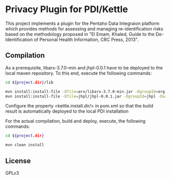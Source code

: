Privacy Plugin for PDI/Kettle
====

This project implements a plugin for the Pentaho Data Integraion platform which provides methods for assessing and managing re-identification risks based on the methodology proposed in "El Emam, Khaled, Guide to the De-Identification of Personal Health Information, CRC Press, 2013".

Compilation
------
As a prerequisite, libarx-3.7.0-min and jhpl-0.0.1 have to be deployed to the local maven repository. To this end, execute the following commands:

```bash
cd ${project.dir}/lib
```

```bash	
mvn install:install-file -Dfile=arx/libarx-3.7.0-min.jar -DgroupId=org.deidentifier.arx -DartifactId=libarx-min -Dversion=3.7.0 -Dpackaging=jar
mvn install:install-file -Dfile=jhpl/jhpl-0.0.1.jar -DgroupId=jhpl -DartifactId=jhpl -Dversion=0.0.1 -Dpackaging=jar
```
    
Configure the property <kettle.install.dir/> in pom.xml so that 
the build result is automatically deployed to the local PDI installation
  
For the actual compilation, build and deploy, execute, the following commands:
```bash
cd ${project.dir}
```

```bash	
mvn clean install
```

License
------

GPLv3